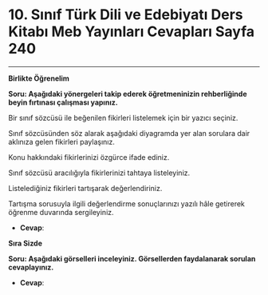 # 10. Sınıf Türk Dili ve Edebiyatı Ders Kitabı Meb Yayınları Cevapları Sayfa 240

---

**Birlikte Öğrenelim**

**Soru: Aşağıdaki yönergeleri takip ederek öğretmeninizin rehberliğinde beyin fırtınası çalışması yapınız.**

Bir sınıf sözcüsü ile beğenilen fikirleri listelemek için bir yazıcı seçiniz.

 Sınıf sözcüsünden söz alarak aşağıdaki diyagramda yer alan sorulara dair aklınıza gelen fikirleri paylaşınız.

 Konu hakkındaki fikirlerinizi özgürce ifade ediniz.

 Sınıf sözcüsü aracılığıyla fikirlerinizi tahtaya listeleyiniz.

 Listelediğiniz fikirleri tartışarak değerlendiriniz.

 Tartışma sorusuyla ilgili değerlendirme sonuçlarınızı yazılı hâle getirerek öğrenme duvarında sergileyiniz.

-   **Cevap**:

**Sıra Sizde**

**Soru: Aşağıdaki görselleri inceleyiniz. Görsellerden faydalanarak sorulan cevaplayınız.**

-   **Cevap**: